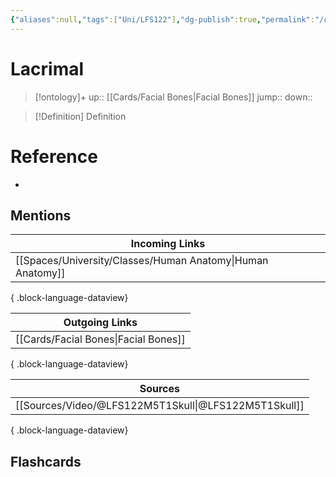 ```yaml
---
{"aliases":null,"tags":["Uni/LFS122"],"dg-publish":true,"permalink":"/cards/lacrimal/","dgPassFrontmatter":true}
---
```


# Lacrimal

> [!ontology]+
> up:: [[Cards/Facial Bones\|Facial Bones]]
> jump:: 
> down:: 

> [!Definition] Definition
> 

# Reference
- 

## Mentions
| Incoming Links                                                |
| ------------------------------------------------------------- |
| [[Spaces/University/Classes/Human Anatomy\|Human Anatomy]] |

{ .block-language-dataview}

| Outgoing Links                          |
| --------------------------------------- |
| [[Cards/Facial Bones\|Facial Bones]] |

{ .block-language-dataview}

| Sources                                                 |
| ------------------------------------------------------- |
| [[Sources/Video/@LFS122M5T1Skull\|@LFS122M5T1Skull]] |

{ .block-language-dataview}

## Flashcards
